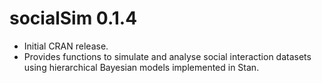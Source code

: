 # socialSim 0.1.4

* Initial CRAN release.
* Provides functions to simulate and analyse social interaction datasets using hierarchical Bayesian models implemented in Stan.
